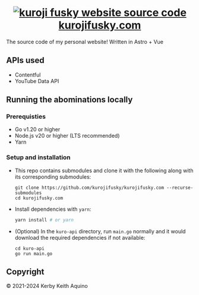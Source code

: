 <h1 align="center">
  <a href="https://kurojifusky.com">
    <img alt="kuroji fusky website source code" src="https://github.com/kuroji-fusky/kurojifusky.com/assets/94678583/e9d6cb23-7061-45f1-8a4f-b45b20617cb6">
  </a>
  <a href="https://kurojifusky.com">kurojifusky.com</a>
</h1>

The source code of my personal website! Written in Astro + Vue

## APIs used

- Contentful
- YouTube Data API

## Running the abominations locally

### Prerequisties

- Go v1.20 or higher
- Node.js v20 or higher (LTS recommended)
- Yarn

### Setup and installation

- This repo contains submodules and clone it with the following along with its corresponding submodules:

  ```console
  git clone https://github.com/kurojifusky/kurojifusky.com --recurse-submodules
  cd kurojifusky.com
  ```

- Install dependencies with `yarn`:

  ```ps1
  yarn install # or yarn
  ```

- (Optional) In the `kuro-api` directory, run `main.go` normally and it would download the required
  dependencies if not available:

  ```console
  cd kuro-api
  go run main.go
  ```

## Copyright

© 2021-2024 Kerby Keith Aquino
